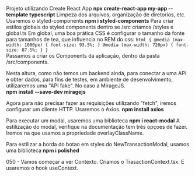 Projeto utilizando Create React App
**npx create-react-app my-app --template typescript**
Limpeza dos arquivos, organização de diretorios, etc.
Usaremos o styled-components
**npm i styled-components**
Para criar estilos globais do styled components dentro se /src criamos /styles e global.ts
Em global, uma boa prática CSS é configurar o tamanho da fonte para tamanhos de tea, que influencia no REM do css:
``
  html {
    @media (max-width: 1080px) {
      font-size: 93.5%;
    }
    @media (max-width: 720px) {
      font-size: 87.5%;
    }
  }
``  
Passamos a criar os Components da aplicação, dentro da pasta /src/components.

Nesta altura, como não temos um backend ainda, para conectar a uma API e obter dados, para fins de testes, em ambiente de desenvolvimento, utilizaremos uma "API fake". No caso a MirageJS.  
**npm install --save-dev miragejs**

Agora para não precisar fazer as requisições utilizando "fetch", iremos configurar um cliente HTTP. Usaremos o Axios. **npm install axios**

Para executar um modal, usaremos uma biblioteca **npm i react-modal**
A estilização do modal, verifique na documentação tem três opçoes de fazer. Iremos na que usamos a propriedade overlayClassName.

Para estilizar a borda do botao em styles do NewTransactionModal, usamos uma biblioteca **npm i polished**

050 - Vamos começar a ver Contexto. Criamos o TrasactionContext.tsx. E usaremos o hook useContext.









